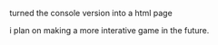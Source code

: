 turned the console version into a html page


i plan on making a more interative game in the future.

